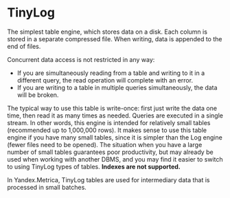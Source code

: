 # TinyLog

The simplest table engine, which stores data on a disk. Each column is stored in a separate compressed file. When writing, data is appended to the end of files.

Concurrent data access is not restricted in any way:

- If you are simultaneously reading from a table and writing to it in a different query, the read operation will complete with an error.
- If you are writing to a table in multiple queries simultaneously, the data will be broken.

The typical way to use this table is write-once: first just write the data one time, then read it as many times as needed. Queries are executed in a single stream. In other words, this engine is intended for relatively small tables (recommended up to 1,000,000 rows). It makes sense to use this table engine if you have many small tables, since it is simpler than the Log engine (fewer files need to be opened). The situation when you have a large number of small tables guarantees poor productivity, but may already be used when working with another DBMS, and you may find it easier to switch to using TinyLog types of tables. **Indexes are not supported.**

In Yandex.Metrica, TinyLog tables are used for intermediary data that is processed in small batches.